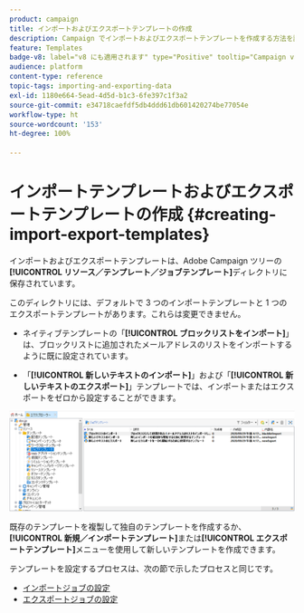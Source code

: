 ```yaml
---
product: campaign
title: インポートおよびエクスポートテンプレートの作成
description: Campaign でインポートおよびエクスポートテンプレートを作成する方法を説明します。
feature: Templates
badge-v8: label="v8 にも適用されます" type="Positive" tooltip="Campaign v8 にも適用されます"
audience: platform
content-type: reference
topic-tags: importing-and-exporting-data
exl-id: 1180e664-5ead-4d5d-b1c3-6fe397c1f3a2
source-git-commit: e34718caefdf5db4ddd61db601420274be77054e
workflow-type: ht
source-wordcount: '153'
ht-degree: 100%

---
```


# インポートテンプレートおよびエクスポートテンプレートの作成 {#creating-import-export-templates}



インポートおよびエクスポートテンプレートは、Adobe Campaign ツリーの&#x200B;**[!UICONTROL リソース／テンプレート／ジョブテンプレート]**&#x200B;ディレクトリに保存されています。

このディレクトリには、デフォルトで 3 つのインポートテンプレートと 1 つのエクスポートテンプレートがあります。これらは変更できません。

* ネイティブテンプレートの「**[!UICONTROL ブロックリストをインポート]**」は、ブロックリストに追加されたメールアドレスのリストをインポートするように既に設定されています。

* 「**[!UICONTROL 新しいテキストのインポート]**」および「**[!UICONTROL 新しいテキストのエクスポート]**」テンプレートでは、インポートまたはエクスポートをゼロから設定することができます。

![](assets/s_ncs_user_export_wizard_template_create.png)

既存のテンプレートを複製して独自のテンプレートを作成するか、**[!UICONTROL 新規／インポートテンプレート]**&#x200B;または&#x200B;**[!UICONTROL エクスポートテンプレート]**&#x200B;メニューを使用して新しいテンプレートを作成できます。

テンプレートを設定するプロセスは、次の節で示したプロセスと同じです。

* [インポートジョブの設定](../../platform/using/executing-import-jobs.md)
* [エクスポートジョブの設定](../../platform/using/executing-export-jobs.md)
